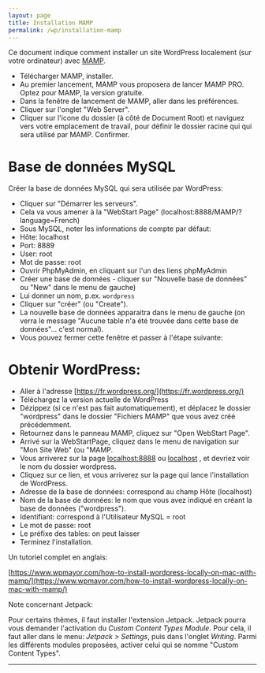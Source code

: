 ```yaml
---
layout: page
title: Installation MAMP
permalink: /wp/installation-mamp
---
```


Ce document indique comment installer un site WordPress localement (sur votre ordinateur) avec [MAMP](https://www.mamp.info/en/).

- Télécharger MAMP, installer.
- Au premier lancement, MAMP vous proposera de lancer MAMP PRO. Optez pour MAMP, la version gratuite.
- Dans la fenêtre de lancement de MAMP, aller dans les préférences.
- Cliquer sur l'onglet "Web Server".
- Cliquer sur l'icone du dossier (à côté de Document Root) et naviguez vers votre emplacement de travail, pour définir le dossier racine qui qui sera utilisé par MAMP. Confirmer.

Base de données MySQL
===

Créer la base de données MySQL qui sera utilisée par WordPress:

- Cliquer sur "Démarrer les serveurs".
- Cela va vous amener à la "WebStart Page" (localhost:8888/MAMP/?language=French)
- Sous MySQL, noter les informations de compte par défaut:
- Hôte: localhost
- Port: 8889
- User: root
- Mot de passe: root
- Ouvrir PhpMyAdmin, en cliquant sur l'un des liens phpMyAdmin
- Créer une base de données - cliquer sur "Nouvelle base de données" ou "New" dans le menu de gauche)
- Lui donner un nom, p.ex. `wordpress`
- Cliquer sur "créer" (ou "Create").
- La nouvelle base de données apparaitra dans le menu de gauche (on verra le message "Aucune table n'a été trouvée dans cette base de données"... c'est normal).
- Vous pouvez fermer cette fenêtre et passer à l'étape suivante:

Obtenir WordPress: 
===

- Aller à l'adresse [https://fr.wordpress.org/](https://fr.wordpress.org/)
- Téléchargez la version actuelle de WordPress
- Dézippez (si ce n'est pas fait automatiquement), et déplacez le dossier "wordpress" dans le dossier "Fichiers MAMP" que vous avez créé précédemment.
- Retournez dans le panneau MAMP, cliquez sur "Open WebStart Page".
- Arrivé sur la WebStartPage, cliquez dans le menu de navigation sur "Mon Site Web" (ou "MAMP.
- Vous arriverez sur la page [localhost:8888](http://localhost:8888) ou [localhost](localhost) , et devriez voir le nom du dossier wordpress.
- Cliquez sur ce lien, et vous arriverez sur la page qui lance l'installation de WordPress.
- Adresse de la base de données: correspond au champ Hôte (localhost)
- Nom de la base de données: le nom que vous avez indiqué en créant la base de données ("wordpress").
- Identifiant: correspond à l'Utilisateur MySQL = root
- Le mot de passe: root
- Le préfixe des tables: on peut laisser
- Terminez l'installation.

Un tutoriel complet en anglais:

[https://www.wpmayor.com/how-to-install-wordpress-locally-on-mac-with-mamp/](https://www.wpmayor.com/how-to-install-wordpress-locally-on-mac-with-mamp/)

Note concernant Jetpack:

Pour certains thèmes, il faut installer l'extension Jetpack. Jetpack pourra vous demander l'activation du *Custom Content Types Module*. Pour cela, il faut aller dans le menu: *Jetpack > Settings*, puis dans l'onglet *Writing*. Parmi les différents modules proposées, activer celui qui se nomme "Custom Content Types".


***